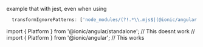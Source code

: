 example that with jest, even when using

```javascript
  transformIgnorePatterns: ['node_modules/(?!.*\\.mjs$|(@ionic/angular|@ionic/core|ionicons|@stencil/core|@angular/*)/|\\.pnpm/?!.*\\.mjs$|(@ionic/angular|@ionic/core|ionicons|@stencil/core|@angular/*)/)'],
```

import { Platform } from '@ionic/angular/standalone'; // This doesnt work
// import { Platform } from '@ionic/angular'; // This works
